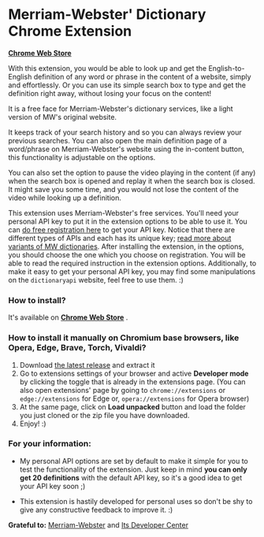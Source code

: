 # Merriam-Webster' Dictionary Chrome Extension

**[Chrome Web Store](https://chrome.google.com/webstore/detail/merriam-webster-dictionar/gmhgdiamihghcepkeapfoeakphffcdkk)**

With this extension, you would be able to look up and get the English-to-English definition of any word or phrase in the
content of a website, simply and effortlessly. Or you can use its simple search box to type and get the definition right
away, without losing your focus on the content!

It is a free face for Merriam-Webster's dictionary services, like a light version of MW's original website.

It keeps track of your search history and so you can always review your previous searches. You can also open the main
definition page of a word/phrase on Merriam-Webster's website using the in-content button, this functionality is
adjustable on the options.

You can also set the option to pause the video playing in the content (if any) when the search box is opened and replay
it when the search box is closed. It might save you some time, and you would not lose the content of the video while
looking up a definition.

This extension uses Merriam-Webster's free services. You'll need your personal API key to put it in the extension
options to be able to use it. You can [do free registration here](https://dictionaryapi.com/register/index) to get your
API key. Notice that there are different types of APIs and each has its unique
key; [read more about variants of MW dictionaries](https://dictionaryapi.com/products/index). After installing the
extension, in the options, you should choose the one which you choose on registration. You will be able to read the
required instruction in the extension options. Additionally, to make it easy to get your personal API key, you may find
some manipulations on the `dictionaryapi` website, feel free to use them. :)

### How to install?

It's available
on **[Chrome Web Store](https://chrome.google.com/webstore/detail/merriam-webster-dictionar/gmhgdiamihghcepkeapfoeakphffcdkk)**
.

### How to install it manually on Chromium base browsers, like Opera, Edge, Brave, Torch, Vivaldi?

1. Download [the latest release](https://github.com/behnamazimi/merriam-webster-dictionary-extension/releases) and
   extract it
2. Go to extensions settings of your browser and active **Developer mode** by clicking the toggle that is already in the
   extensions page. (You can also open extensions' page by going to `chrome://extensions` or `edge://extensions` for
   Edge or, `opera://extensions` for Opera browser)
3. At the same page, click on **Load unpacked** button and load the folder you just cloned or the zip
   file you have downloaded.
4. Enjoy! :)

### For your information:

- My personal API options are set by default to make it simple for you to test the functionality of the extension. Just
  keep in mind **you can only get 20 definitions** with the default API key, so it's a good idea to get your API key
  soon ;)

- This extension is hastily developed for personal uses so don't be shy to give any constructive feedback to improve
  it. :)

**Grateful to:** [Merriam-Webster](https://www.merriam-webster.com/)
and [Its Developer Center](https://dictionaryapi.com/) 